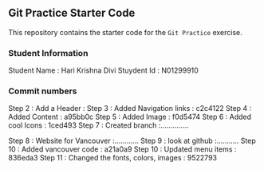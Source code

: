 ## Git Practice Starter Code

This repository contains the starter code for the `Git Practice` exercise. 


### Student Information

Student Name : Hari Krishna Divi
Stuydent Id : N01299910




### Commit numbers

Step 2 : Add a Header  : 
Step 3 : Added Navigation links  : c2c4122
Step 4 : Added Content  : a95bb0c
Step 5 : Added Image  :  f0d5474
Step 6 : Added cool Icons  :  1ced493
Step 7 : Created branch  :..............




Step 8 : Website for Vancouver  :............
Step 9 : look at github  :...........
Step 10 : Added vancouver code  : a21a0a9
Step 10 : Updated menu items  : 836eda3 
Step 11 : Changed the fonts, colors, images  : 9522793
